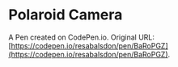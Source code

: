 # Polaroid Camera

A Pen created on CodePen.io. Original URL: [https://codepen.io/resabalsdon/pen/BaRoPGZ](https://codepen.io/resabalsdon/pen/BaRoPGZ).


